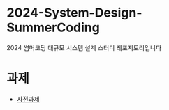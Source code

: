 # 2024-System-Design-SummerCoding
2024 썸머코딩 대규모 시스템 설계 스터디 레포지토리입니다

# 과제
- [사전과제](/assignment/ass0.md)
